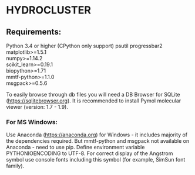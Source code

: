 # HYDROCLUSTER

## Requirements:
Python 3.4 or higher (CPython only support)
psutil
progressbar2
matplotlib>=1.5.1  
numpy>=1.14.2  
scikit_learn>=0.19.1  
biopython>=1.71  
mmtf-python>=1.1.0  
msgpack>=0.5.6

To easily browse through db files you will need a DB Browser for SQLite (<https://sqlitebrowser.org>).
It is recommended to install Pymol molecular viewer (version: 1.7 - 1.9).


### For MS Windows:
Use Anaconda (<https://anaconda.org>) for Windows - it includes majority of the dependencies required.
But mmtf-python and msgpack not available on Anaconda - need to use pip.
Define environment variable PYTHONIOENCODING to UTF-8.
For correct display of the Angstrom symbol use console fonts including this symbol
(for example, SimSun font family).
